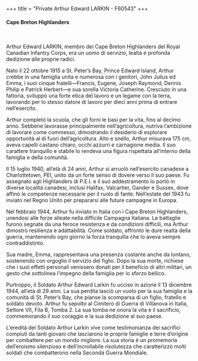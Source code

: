 +++
title = "Private Arthur Edward LARKIN - F60543"
+++

#### Cape Breton Highlanders
<br>


Arthur Edward LARKIN, membro dei Cape Breton Highlanders del Royal Canadian Infantry Corps, era un uomo di servizio, lealtà e profonda dedizione alle proprie radici.

Nato il 22 ottobre 1915 a St. Peter’s Bay, Prince Edward Island, Arthur crebbe in una famiglia unita e numerosa con i genitori, John Julius ed Emma, i suoi cinque fratelli—Francis, Eugene, Joseph Raymond, Dennis Philip e Patrick Herbert—e sua sorella Victoria Catherine. Cresciuto in una fattoria, sviluppò una forte etica del lavoro e un legame con la terra, lavorando per lo stesso datore di lavoro per dieci anni prima di entrare nell’esercito.

Arthur completò la scuola, che gli fornì le basi per la vita, fino al decimo anno. Sebbene lavorasse principalmente nell’agricoltura, nutriva l’ambizione di lavorare come commesso, dimostrando il desiderio di esplorare opportunità al di fuori dell’agricoltura. Alto e snello, Arthur misurava 175 cm, aveva capelli castano chiaro, occhi azzurri e carnagione media. Il suo carattere tranquillo e stabile lo rendeva una figura rispettata all’interno della famiglia e della comunità.

Il 15 luglio 1940, all’età di 24 anni, Arthur si arruolò nell’esercito canadese a Charlottetown, PEI, unito da un forte senso di dovere verso il suo paese. Fu assegnato agli Highlanders di P.E.I. e il suo addestramento lo portò in diverse località canadesi, inclusi Halifax, Valcartier, Gander e Sussex, dove affinò le competenze necessarie per il ruolo di fante. Nell’estate del 1943 fu inviato nel Regno Unito per prepararsi alle future campagne in Europa.

Nel febbraio 1944, Arthur fu inviato in Italia con i Cape Breton Highlanders, unendosi alle forze alleate nella difficile Campagna Italiana. Le battaglie furono segnate da una feroce resistenza e da condizioni difficili, ma Arthur dimostrò resilienza e adattabilità. Come soldato, affrontò le dure realtà della guerra, mantenendo ogni giorno la forza tranquilla che lo aveva sempre contraddistinto.

Sua madre, Emma, rappresentava una presenza costante anche da lontano, sostenendo con orgoglio il servizio del figlio. Dopo la sua morte, richiese che i suoi effetti personali venissero donati per il beneficio di altri militari, un gesto che sottolinea l’impegno della famiglia per lo sforzo bellico.

Purtroppo, il Soldato Arthur Edward Larkin fu ucciso in azione il 13 dicembre 1944, all’età di 29 anni. La sua perdita lasciò un vuoto per la sua famiglia e la comunità di St. Peter’s Bay, che pianse la scomparsa di un figlio, fratello e soldato devoto. Arthur fu sepolto al Cimitero di Guerra di Villanova in Italia, Settore VII, Fila B, Tomba 2. 
La sua tomba ne onora la vita e il sacrificio, commemorando il suo coraggio e la sua dedizione al suo paese.

L’eredità del Soldato Arthur Larkin vive come testimonianza dei sacrifici compiuti da tanti giovani che lasciarono le proprie famiglie e terre d’origine per combattere per un mondo migliore. La sua storia è un promemoria dell’eroismo silenzioso e dell’incrollabile risolutezza che caratterizzò molti soldati che combatterono nella Seconda Guerra Mondiale.
